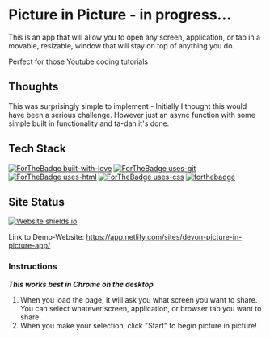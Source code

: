 # Picture in Picture - in progress...

This is an app that will allow you to open any screen, application, or tab in a movable, resizable, window that will stay on top of anything you do. 

Perfect for those Youtube coding tutorials

## Thoughts

This was surprisingly simple to implement - Initially I thought this would have been a serious challenge.  However just an async function with some simple built in functionality and ta-dah it's done.

## Tech Stack
[![ForTheBadge built-with-love](http://ForTheBadge.com/images/badges/built-with-love.svg)](https://github.com/sahiljamwal)
[![ForTheBadge uses-git](http://ForTheBadge.com/images/badges/uses-git.svg)](https://GitHub.com/)
[![ForTheBadge uses-html](http://ForTheBadge.com/images/badges/uses-html.svg)](http://ForTheBadge.com)
[![ForTheBadge uses-css](http://ForTheBadge.com/images/badges/uses-css.svg)](http://ForTheBadge.com)
[![forthebadge](https://forthebadge.com/images/badges/made-with-javascript.svg)](https://forthebadge.com)


## Site Status
[![Website shields.io](https://img.shields.io/website-up-down-green-red/http/shields.io.svg)](http://shields.io/)

Link to Demo-Website:  https://app.netlify.com/sites/devon-picture-in-picture-app/


### Instructions

**_This works best in Chrome on the desktop_**

1. When you load the page, it will ask you what screen you want to share. You can select whatever screen, application, or browser tab you want to share.
2. When you make your selection, click "Start" to begin picture in picture!
